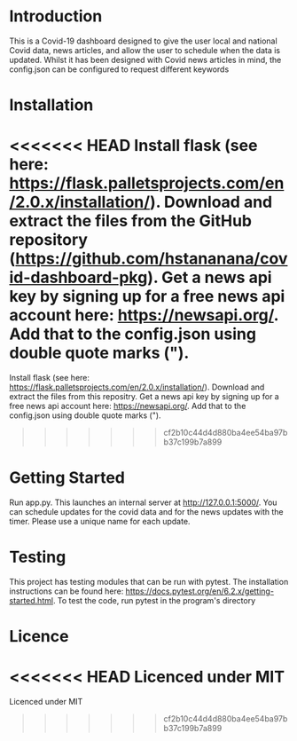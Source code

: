 # Introduction

This is a Covid-19 dashboard designed to give the user local and national Covid data, news articles, and allow the user to schedule when the data is updated. Whilst it has been designed with Covid news articles in mind, the config.json can be configured to request different keywords

# Installation

<<<<<<< HEAD
Install flask (see here: https://flask.palletsprojects.com/en/2.0.x/installation/). Download and extract the files from the GitHub repository (https://github.com/hstananana/covid-dashboard-pkg). Get a news api key by signing up for a free news api account here: https://newsapi.org/. Add that to the config.json using double quote marks (").
=======
Install flask (see here: https://flask.palletsprojects.com/en/2.0.x/installation/). Download and extract the files from this repositry. Get a news api key by signing up for a free news api account here: https://newsapi.org/. Add that to the config.json using double quote marks (").
>>>>>>> cf2b10c44d4d880ba4ee54ba97bb37c199b7a899

# Getting Started

Run app.py. This launches an internal server at http://127.0.0.1:5000/. You can schedule updates for the covid data and for the news updates with the timer. Please use a unique name for each update.

# Testing

This project has testing modules that can be run with pytest. The installation instructions can be found here: https://docs.pytest.org/en/6.2.x/getting-started.html. To test the code, run pytest in the program's directory

# Licence

<<<<<<< HEAD
Licenced under MIT
=======
Licenced under MIT
>>>>>>> cf2b10c44d4d880ba4ee54ba97bb37c199b7a899
